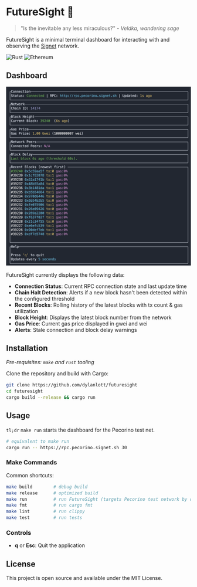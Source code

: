 # FutureSight 🔮

> "Is the inevitable any less miraculous?" - _Veldka, wandering sage_

FutureSight is a minimal terminal dashboard for interacting with and observing the [Signet](https://signet.sh) network.

![Rust](https://img.shields.io/badge/Rust-000000?logo=rust&logoColor=white) ![Ethereum](https://img.shields.io/badge/Ethereum-3C3C3D?logo=ethereum&logoColor=white)

## Dashboard

![FutureSight Dashboard](./assets/futuresight-dashboard.png)

FutureSight currently displays the following data:

- **Connection Status**: Current RPC connection state and last update time
- **Chain Halt Detection**: Alerts if a new block hasn't been detected within the configured threshold
- **Recent Blocks**: Rolling history of the latest blocks with tx count & gas utilization
- **Block Height**: Displays the latest block number from the network
- **Gas Price**: Current gas price displayed in gwei and wei
- **Alerts**: Stale connection and block delay warnings

## Installation

*Pre-requisites: `make` and `rust` tooling*

Clone the repository and build with Cargo:

```bash
git clone https://github.com/dylanlott/futuresight
cd futuresight
cargo build --release && cargo run
```

## Usage

`tl;dr` `make run`  starts the dashboard for the Pecorino test net.

```bash
# equivalent to make run
cargo run -- https://rpc.pecorino.signet.sh 30 
```

### Make Commands

Common shortcuts:

```bash
make build        # debug build
make release      # optimized build
make run          # run FutureSight (targets Pecorino test network by default)
make fmt          # run cargo fmt
make lint         # run clippy
make test         # run tests
```

### Controls

- **q** or **Esc**: Quit the application

## License

This project is open source and available under the MIT License.